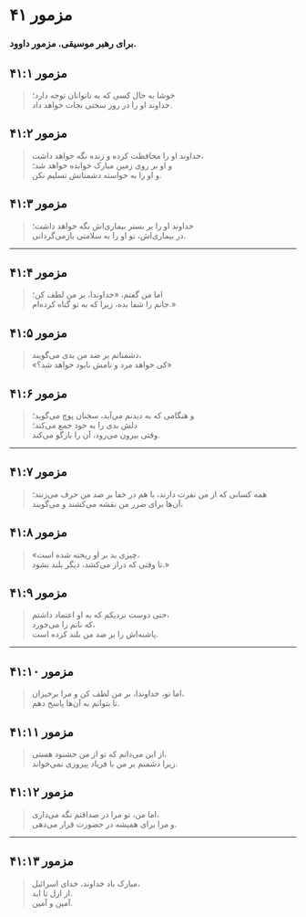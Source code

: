 # مزمور ۴۱

### برای رهبر موسیقی. مزمور داوود.

## مزمور ۴۱:۱

> خوشا به حال کسی که به ناتوانان توجه دارد؛  
> خداوند او را در روز سختی نجات خواهد داد.

## مزمور ۴۱:۲

> خداوند او را محافظت کرده و زنده نگه خواهد داشت،  
> و او بر روی زمین مبارک خوانده خواهد شد؛  
> و او را به خواسته دشمنانش تسلیم نکن.

## مزمور ۴۱:۳

> خداوند او را بر بستر بیماری‌اش نگه خواهد داشت؛  
> در بیماری‌اش، تو او را به سلامتی بازمی‌گردانی.

---

## مزمور ۴۱:۴

> اما من گفتم، «خداوندا، بر من لطف کن؛  
> جانم را شفا بده، زیرا که به تو گناه کرده‌ام.»

## مزمور ۴۱:۵

> دشمنانم بر ضد من بدی می‌گویند،  
> «کی خواهد مرد و نامش نابود خواهد شد؟»

## مزمور ۴۱:۶

> و هنگامی که به دیدنم می‌آید، سخنان پوچ می‌گوید؛  
> دلش بدی را به خود جمع می‌کند؛  
> وقتی بیرون می‌رود، آن را بازگو می‌کند.

---

## مزمور ۴۱:۷

> همه کسانی که از من نفرت دارند، با هم در خفا بر ضد من حرف می‌زنند؛  
> آن‌ها برای ضرر من نقشه می‌کشند و می‌گویند،

## مزمور ۴۱:۸

> «چیزی بد بر او ریخته شده است،  
> تا وقتی که دراز می‌کشد، دیگر بلند نشود.»

## مزمور ۴۱:۹

> حتی دوست نزدیکم که به او اعتماد داشتم،  
> که نانم را می‌خورد،  
> پاشنه‌اش را بر ضد من بلند کرده است.

---

## مزمور ۴۱:۱۰

> اما تو، خداوندا، بر من لطف کن و مرا برخیزان،  
> تا بتوانم به آن‌ها پاسخ دهم.

## مزمور ۴۱:۱۱

> از این می‌دانم که تو از من خشنود هستی،  
> زیرا دشمنم بر من با فریاد پیروزی نمی‌خواند.

## مزمور ۴۱:۱۲

> اما من، تو مرا در صداقتم نگه می‌داری،  
> و مرا برای همیشه در حضورت قرار می‌دهی.

---

## مزمور ۴۱:۱۳

> مبارک باد خداوند، خدای اسرائیل،  
> از ازل تا ابد.  
> آمین و آمین.
